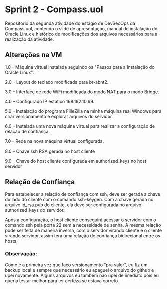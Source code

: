 # Sprint 2 - Compass.uol
Repositório da segunda atividade do estágio de DevSecOps da Compass.uol, contendo o slide de apresentação, manual de instalação do Oracle Linux e histórico de modificações dos arquivos necessários para a realização da atividade.

## Alterações na VM
<p>1.0	– Máquina virtual instalada seguindo os "Passos para a Instalação do Oracle Linux". <p>
<p>2.0	– Layout do teclado modificada para br-abnt2.<p>
<p>3.0	– Interface de rede WiFi modificada do modo NAT para o modo Bridge.<p>
<p>4.0	– Configurado IP estático 168.192.10.69.<p>
<p>5.0	– Instalação do programa FilleZilla na minha máquina real Windows para criar versionamento e explorar arquivos do servidor.<p>
<p>6.0	– Instalada uma nova máquina virtual para realizar a configuração de relação de confiança.<p>
<p>7.0 	– Rede na nova máquina virtual configurada.<p>
<p>8.0	– Chave ssh RSA gerada no host cliente<p>
<p>9.0	– Chave do host cliente configurada em authorized_keys no host servidor<p>

## Relação de Confiança
<p>Para estabelecer a relação de confiança com ssh, deve ser gerada a chave do lado do cliente com o comando ssh-keygen. Com a chave gerada no arquivo id_rsa.pub do cliente, ela deve ser configurada no arquivo authorized_keys do servidor.<p>
<p>Após a configuração, o host cliente conseguirá acessar o servidor com o comando ssh pela porta 22 sem a necessidade de senha. A mesma relação pode ser feita de maneira inversa, com o servidor virando cliente e o cliente virando servidor, assim terá uma relação de confiança bidirecional entre os hosts.<p>

### Observação:
<p>Como é a primeira vez que faço versionamento "pra valer", eu fiz um backup local e sempre que necessário eu apaguei o arquivo do github e upei novamente. Alguns arquivos eu também não upei de imediato pois eu queria testar melhor para ter certeza se estava correto.<p>
